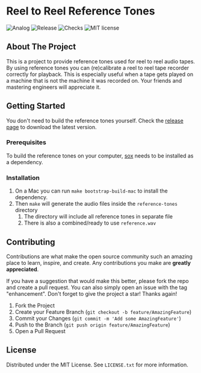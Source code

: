 <!-- Improved compatibility of back to top link: See: https://github.com/othneildrew/Best-README-Template/pull/73 -->
<a name="readme-top"></a>

# Reel to Reel Reference Tones

![Analog](https://honey.badgers.space/badge/-/analog%20audio/red?icon=feather-headphones&label=)
![Release](https://badgers.space/github/release/ingk/reel-to-reel-reference-tones)
![Checks](https://badgers.space/github/checks/ingk/reel-to-reel-reference-tones/main)
![MIT license](https://badgers.space/github/license/ingk/reel-to-reel-reference-tones/?color=green)

## About The Project

This is a project to provide reference tones used for reel to reel audio tapes. By using reference tones 
you can (re)calibrate a reel to reel tape recorder correctly for playback. This is especially useful when a 
tape gets played on a machine that is not the machine it was recorded on. Your friends and mastering engineers 
will appreciate it.

## Getting Started

You don't need to build the reference tones yourself. Check the [release page](https://github.com/ingk/reel-to-reel-reference-tones/releases) to download the latest version.

### Prerequisites

To build the reference tones on your computer, [sox](https://sox.sourceforge.net) needs to be installed as a dependency.

### Installation

1. On a Mac you can run `make bootstrap-build-mac` to install the dependency.
2. Then `make` will generate the audio files inside the `reference-tones` directory
   1. The directory will include all reference tones in separate file
   2. There is also a combined/ready to use `reference.wav`

## Contributing

Contributions are what make the open source community such an amazing place to learn, inspire, and create. Any contributions you make are **greatly appreciated**.

If you have a suggestion that would make this better, please fork the repo and create a pull request. You can also simply open an issue with the tag "enhancement".
Don't forget to give the project a star! Thanks again!

1. Fork the Project
2. Create your Feature Branch (`git checkout -b feature/AmazingFeature`)
3. Commit your Changes (`git commit -m 'Add some AmazingFeature'`)
4. Push to the Branch (`git push origin feature/AmazingFeature`)
5. Open a Pull Request

## License

Distributed under the MIT License. See `LICENSE.txt` for more information.
